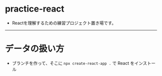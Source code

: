 # practice-react

- Reactを理解するための練習プロジェクト置き場です。

---

# データの扱い方

- ブランチを作って、そこに `npx create-react-app .` で React をインストール